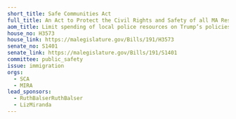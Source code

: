 ```yaml
---
short_title: Safe Communities Act
full_title: An Act to Protect the Civil Rights and Safety of all MA Residents
aom_title: Limit spending of local police resources on Trump’s policies
house_no: H3573
house_link: https://malegislature.gov/Bills/191/H3573
senate_no: S1401
senate_link: https://malegislature.gov/Bills/191/S1401
committee: public_safety
issue: immigration
orgs:
  - SCA
  - MIRA
lead_sponsors:
  - RuthBalserRuthBalser
  - LizMiranda
---
```

